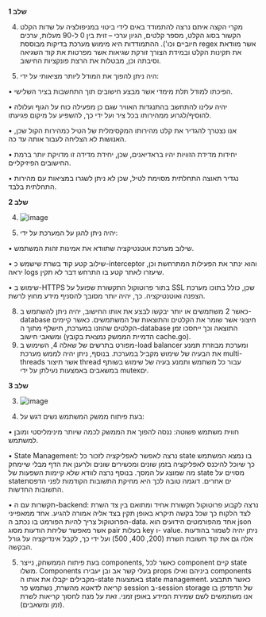 **שלב 1**

4. מקרי הקצה איתם נרצה להתמודד באים לידי ביטוי במניפולציה על שדות הקלט הקשור בסוג הקלט, מספר קלטים, הגיון ערכי – זוית בין 0 ל-90 מעלות, ערכים חיוביים וכו'). ההתמודדות היא מימוש מערכת בדיקות מבוססת regex אשר מוודאת את תקינות הקלט ובמידת הצורך זורקת שגיאות אשר מפרטות את קוד השגיאה וסיבתה וכן, מבטלות את הרצת פונקציות החישוב.

6. היה ניתן להפוך את המודל ליותר מציאותי על ידי: 

•	הפיכתו למודל תלת מימדי אשר מבצע חישובים תוך התחשבות בציר השלישי. 

•	יהיה עלינו להתחשב בהתנגדות האוויר שגם כן מפעילה כוח על הגוף ועלולה להוסיף/לגרוע ממהירותו בכל ציר ועל ידי כך, להשפיע על מיקום פגיעתו. 

•	אנו נצטרך להגדיר את קלט מהירותו המקסימלית של הטיל כמהירות הקול שכן, האנושות לא הצליחה לעבור אותה עד כה. 

•	יחידות מדידת הזוויות יהיו בראדיאנים, שכן, יחידת מדידה זו מדויקת יותר ברמת החישובים הפיזיקליים.

•	נגדיר תאוצה התחלתית מסוימת לטיל, שכן לא ניתן לשגרו במציאות עם מהירות התחלתית בלבד.


**שלב 2**

4. ![image](https://user-images.githubusercontent.com/109989325/181089524-de7f18b1-a9d7-47e2-97af-bed3d046590c.png)

7. יהיה ניתן להגן על המערכת על ידי:

•	שילוב מערכת אוטנטיקציה שתוודא את אמינות זהות המשתמש.

•	שילוב קטע קוד בשרת שישמש כ-interceptor והוא ינתר את הפעילות המתרחשת וכן, יראה logs שיעזרו לאתר קטע בו התרחש דבר לא תקין. 

•	שימוש ב-HTTPS בתור פרוטוקול התקשורת שפועל על SSL שכן, כולל בתוכו מערכת הצפנה ואוטנטיקציה. כך, יהיה יותר מסובך להסניף מידע מחוץ לרשת.

8. כאשר 2 משתמשים או יותר יבקשו לבצע את אותו החישוב, יהיה ניתן להשתמש ב-database חיצוני אשר שומר את הקלטים והתוצאות של המשתמשים. כאשר קיימים הקלטים שהוזנו במערכת, תישלף מתוך ה-database התוצאה וכך ייחסכו זמן ומשאבי חישוב (הדמיית הממשק נמצאת בקובץ cache.go).
9. מפורט בתרשים של שאלה 4, השימוש ב-load balancer ומערכת מבוזרת תמנע את הבעיה של שימוש מקביל במערכת. בנוסף, ניתן יהיה לממש מערכת multi-threads אשר תיצור thread עבור כל משתמש ותמנע בעיה של שימוש בשותף במשאבים באמצעות נעילתן על ידי mutexים.


**שלב 3**
 
 3. ![image](https://user-images.githubusercontent.com/109989325/181090017-8e263d07-7c3b-40d7-9f82-9e95029eb1fe.png)

4. בעת פיתוח ממשק המשתמש נשים דגש על:

•	חווית משתמש פשוטה: ננסה להפוך את הממשק לכמה שיותר מינימליסטי ומובן למשתמש.

•	State Management: נרצה לאפשר לאפליקציה לזכור כל state בו נמצא המשתמש כך שיוכל להיכנס לאפליקציה בזמן שונים ומכשירים שונים ולרענן את הדף מבלי שיימחק מה שמוצג על המסך. בנוסף נרצה לוודא שלא קיימות השפעות של state מסויים על stateים אחרים. דוגמה טובה לכך היא מחיקת התשובות הקודמות לפני הדפסת התשובות החדשות.

•	תקשרות עם ה-backend: נרצה לקבוע פרוטוקול תקשורת אחיד ומתואם בין צד השרת לצד הלקוח כך שכל בקשה תיקרא באופן תקין בצד אליה אמורה להגיע. אחד ממאפייני הפרוטוקול צריך להיות הפורמט בו נכתב ה-data. אחד מהפורמטים הידועים הוא json אשר מאפשר שליחת הודעות מסוג pair בעלות key ו- value. ניתן יהיה לשמור בהודעות אלה גם את קוד תשובת השרת (200, 400, 500) ועל ידי כך, לקבל אינדיקציה על גורל הבקשה.


5. בעת פיתוח הממשחק, נייצר components, כאשר לכל component  קיים state משלו. Components בעלי קשר אב ובן יעבירו props ביניהם ואילו components מקבילים יקבלו את אותו ה-state באמצעות state management. כאשר תתבצע קריאה לדאטא מהשרת, נשתמש פר session ב-session storage של הדפדפן בו אנו משתמשים לשם שמירת המידע באופן זמני. זאת על מנת לחסוך קריאות לשרת (זמן ומשאבים).
